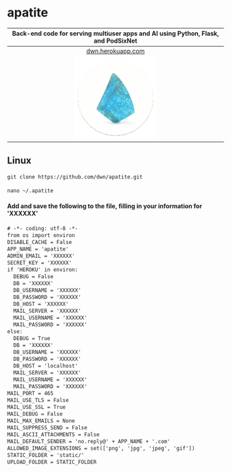 # apatite
|Back-end code for serving multiuser apps and AI using Python, Flask, and PodSixNet|
|:---:|
|[dwn.herokuapp.com](http://dwn.herokuapp.com)|
|![](logo.gif)|

## Linux

    git clone https://github.com/dwn/apatite.git

    nano ~/.apatite

#### Add and save the following to the file, filling in your information for 'XXXXXX'

    # -*- coding: utf-8 -*-
    from os import environ
    DISABLE_CACHE = False
    APP_NAME = 'apatite'
    ADMIN_EMAIL = 'XXXXXX'
    SECRET_KEY = 'XXXXXX'
    if 'HEROKU' in environ:
      DEBUG = False
      DB = 'XXXXXX'
      DB_USERNAME = 'XXXXXX'
      DB_PASSWORD = 'XXXXXX'
      DB_HOST = 'XXXXXX'
      MAIL_SERVER = 'XXXXXX'
      MAIL_USERNAME = 'XXXXXX'
      MAIL_PASSWORD = 'XXXXXX'
    else:
      DEBUG = True
      DB = 'XXXXXX'
      DB_USERNAME = 'XXXXXX'
      DB_PASSWORD = 'XXXXXX'
      DB_HOST = 'localhost'
      MAIL_SERVER = 'XXXXXX'
      MAIL_USERNAME = 'XXXXXX'
      MAIL_PASSWORD = 'XXXXXX'
    MAIL_PORT = 465
    MAIL_USE_TLS = False
    MAIL_USE_SSL = True
    MAIL_DEBUG = False
    MAIL_MAX_EMAILS = None
    MAIL_SUPPRESS_SEND = False
    MAIL_ASCII_ATTACHMENTS = False
    MAIL_DEFAULT_SENDER = 'no.reply@' + APP_NAME + '.com'
    ALLOWED_IMAGE_EXTENSIONS = set(['png', 'jpg', 'jpeg', 'gif'])
    STATIC_FOLDER = 'static/'
    UPLOAD_FOLDER = STATIC_FOLDER
